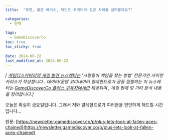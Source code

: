 ```yaml
---
title:  "또한, 폴른 에이스, 체인드 투게더의 성공 사례를 살펴볼까요?"

categories:
  - 번역
  
tags:
  - GameDiscoverCo
toc: true
toc_sticky: true
 
date: 2024-06-22
last_modified_at: 2024-06-22
---
```

_\[ [게임디스커버리의 게임 발견 뉴스레터는](https://www.gamediscover.co/) '사람들이 게임을 찾는 방법' 전문가인 사이먼 카리스가 작성합니다 . 데이터/운영 코디네이터 알레한드로가 공동 집필하는 이 뉴스레터는 [GameDiscoverCo 플러스 구독자에게만](https://newsletter.gamediscover.co/subscribe) 제공되며 , 게임 판매 및 기타 분석 내용을 정리합니다.\]_

오늘은 확실히 금요일입니다. 그래서 저와 알레한드로가 여러분을 편안하게 해드릴 시간입니다...

원문: [https://newsletter.gamediscover.co/p/plus-lets-look-at-fallen-aces-chained](https://newsletter.gamediscover.co/p/plus-lets-look-at-fallen-aces-chained)
